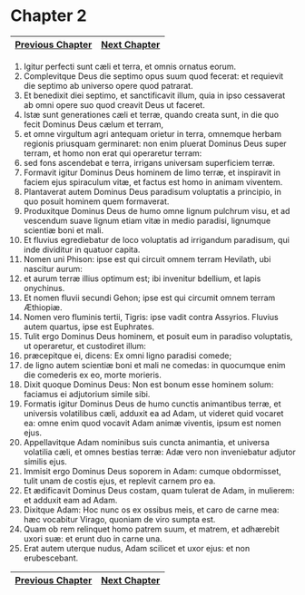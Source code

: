 # Chapter 2
| [Previous Chapter](Chapter%2001.md)| [Next Chapter](Chapter%2003.md) |
| --- | --- |
1. Igitur perfecti sunt cæli et terra, et omnis ornatus eorum.
2. Complevitque Deus die septimo opus suum quod fecerat: et requievit die septimo ab universo opere quod patrarat.
3. Et benedixit diei septimo, et sanctificavit illum, quia in ipso cessaverat ab omni opere suo quod creavit Deus ut faceret.  
4. Istæ sunt generationes cæli et terræ, quando creata sunt, in die quo fecit Dominus Deus cælum et terram,
5. et omne virgultum agri antequam orietur in terra, omnemque herbam regionis priusquam germinaret: non enim pluerat Dominus Deus super terram, et homo non erat qui operaretur terram:
6. sed fons ascendebat e terra, irrigans universam superficiem terræ.
7. Formavit igitur Dominus Deus hominem de limo terræ, et inspiravit in faciem ejus spiraculum vitæ, et factus est homo in animam viventem.
8. Plantaverat autem Dominus Deus paradisum voluptatis a principio, in quo posuit hominem quem formaverat.
9. Produxitque Dominus Deus de humo omne lignum pulchrum visu, et ad vescendum suave lignum etiam vitæ in medio paradisi, lignumque scientiæ boni et mali.
10. Et fluvius egrediebatur de loco voluptatis ad irrigandum paradisum, qui inde dividitur in quatuor capita.
11. Nomen uni Phison: ipse est qui circuit omnem terram Hevilath, ubi nascitur aurum:
12. et aurum terræ illius optimum est; ibi invenitur bdellium, et lapis onychinus.
13. Et nomen fluvii secundi Gehon; ipse est qui circumit omnem terram Æthiopiæ.
14. Nomen vero fluminis tertii, Tigris: ipse vadit contra Assyrios. Fluvius autem quartus, ipse est Euphrates.
15. Tulit ergo Dominus Deus hominem, et posuit eum in paradiso voluptatis, ut operaretur, et custodiret illum:
16. præcepitque ei, dicens: Ex omni ligno paradisi comede;
17. de ligno autem scientiæ boni et mali ne comedas: in quocumque enim die comederis ex eo, morte morieris.
18. Dixit quoque Dominus Deus: Non est bonum esse hominem solum: faciamus ei adjutorium simile sibi.
19. Formatis igitur Dominus Deus de humo cunctis animantibus terræ, et universis volatilibus cæli, adduxit ea ad Adam, ut videret quid vocaret ea: omne enim quod vocavit Adam animæ viventis, ipsum est nomen ejus.
20. Appellavitque Adam nominibus suis cuncta animantia, et universa volatilia cæli, et omnes bestias terræ: Adæ vero non inveniebatur adjutor similis ejus.
21. Immisit ergo Dominus Deus soporem in Adam: cumque obdormisset, tulit unam de costis ejus, et replevit carnem pro ea.
22. Et ædificavit Dominus Deus costam, quam tulerat de Adam, in mulierem: et adduxit eam ad Adam.
23. Dixitque Adam: Hoc nunc os ex ossibus meis, et caro de carne mea: hæc vocabitur Virago, quoniam de viro sumpta est.
24. Quam ob rem relinquet homo patrem suum, et matrem, et adhærebit uxori suæ: et erunt duo in carne una.
25. Erat autem uterque nudus, Adam scilicet et uxor ejus: et non erubescebant.

| [Previous Chapter](Chapter%2001.md)| [Next Chapter](Chapter%2003.md) |
| --- | --- |